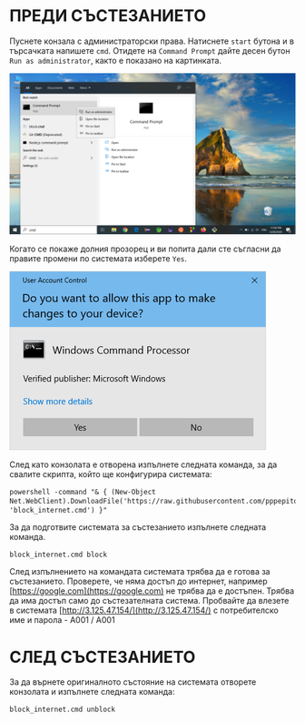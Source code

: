 # ПРЕДИ СЪСТЕЗАНИЕТО
Пуснете конзала с администраторски права. Натиснете `start` бутона и в търсачката напишете `cmd`. Отидете на `Command Prompt` дайте десен бутон `Run as administrator`, както е показано на картинката.

![Cmd1](https://github.com/pppepito86/contestant_client/raw/master/scripts/cmd1.png)

Когато се покаже долния прозорец и ви попита дали сте съгласни да правите промени по системата изберете `Yes`.

![Cmd2](https://github.com/pppepito86/contestant_client/raw/master/scripts/cmd2.png)

След като конзолата е отворена изпълнете следната команда, за да свалите скрипта, който ще конфигурира системата:
```
powershell -command "& { (New-Object Net.WebClient).DownloadFile('https://raw.githubusercontent.com/pppepito86/contestant_client/master/scripts/block_internet.cmd', 'block_internet.cmd') }"
```
За да подготвите системата за състезанието изпълнете следната команда.
```
block_internet.cmd block
```
След изпълнението на командата системата трябва да е готова за състезанието. Проверете, че няма достъп до интернет, например [https://google.com](https://google.com) не трябва да е достъпен. Трябва да има достъп само до състезателната система. Пробвайте да влезете в системата [http://3.125.47.154/](http://3.125.47.154/) с потребителско име и парола - A001 / A001

# СЛЕД СЪСТЕЗАНИЕТО
За да върнете оригиналното състояние на системата отворете конзолата и изпълнете следната команда: 
```
block_internet.cmd unblock
```

